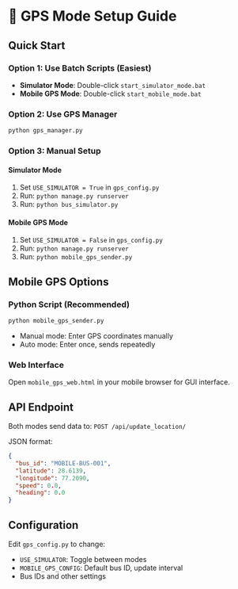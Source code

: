 # 📱 GPS Mode Setup Guide

## Quick Start

### Option 1: Use Batch Scripts (Easiest)
- **Simulator Mode**: Double-click `start_simulator_mode.bat`
- **Mobile GPS Mode**: Double-click `start_mobile_mode.bat`

### Option 2: Use GPS Manager
```bash
python gps_manager.py
```

### Option 3: Manual Setup

#### Simulator Mode
1. Set `USE_SIMULATOR = True` in `gps_config.py`
2. Run: `python manage.py runserver`
3. Run: `python bus_simulator.py`

#### Mobile GPS Mode
1. Set `USE_SIMULATOR = False` in `gps_config.py`
2. Run: `python manage.py runserver`
3. Run: `python mobile_gps_sender.py`

## Mobile GPS Options

### Python Script (Recommended)
```bash
python mobile_gps_sender.py
```
- Manual mode: Enter GPS coordinates manually
- Auto mode: Enter once, sends repeatedly

### Web Interface
Open `mobile_gps_web.html` in your mobile browser for GUI interface.

## API Endpoint
Both modes send data to: `POST /api/update_location/`

JSON format:
```json
{
  "bus_id": "MOBILE-BUS-001",
  "latitude": 28.6139,
  "longitude": 77.2090,
  "speed": 0.0,
  "heading": 0.0
}
```

## Configuration
Edit `gps_config.py` to change:
- `USE_SIMULATOR`: Toggle between modes
- `MOBILE_GPS_CONFIG`: Default bus ID, update interval
- Bus IDs and other settings